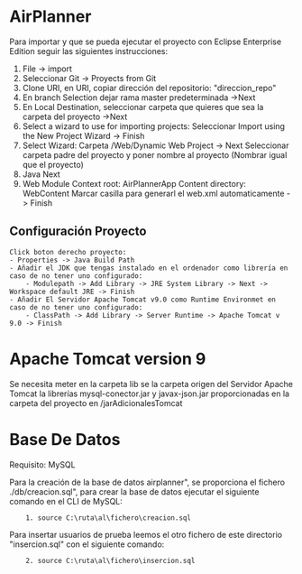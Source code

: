 # AirPlanner


Para importar y que se pueda ejecutar el proyecto con Eclipse Enterprise Edition seguir las siguientes instrucciones:
1. File -> import
2. Seleccionar Git -> Proyects from Git
3. Clone URI, en URI, copiar dirección del repositorio: "direccion_repo"
4. En branch Selection dejar rama master predeterminada ->Next
5. En Local Destination, seleccionar carpeta que quieres que sea la carpeta del proyecto ->Next
6. Select a wizard to use for importing projects:
	Seleccionar Import using the New Project Wizard -> Finish
7. Select Wizard:
	Carpeta /Web/Dynamic Web Project -> Next
	Seleccionar carpeta padre del proyecto y poner nombre al proyecto (Nombrar igual que el proyecto)
8. Java
	Next
9. Web Module
	Context root: AirPlannerApp
	Content directory: WebContent
	Marcar casilla para generarl el web.xml automaticamente -> Finish

## Configuración Proyecto
	Click boton derecho proyecto:
	- Properties -> Java Build Path
	- Añadir el JDK que tengas instalado en el ordenador como librería en caso de no tener uno configurado:
		- Modulepath -> Add Library -> JRE System Library -> Next -> Workspace default JRE -> Finish
	- Añadir El Servidor Apache Tomcat v9.0 como Runtime Environmet en caso de no tener uno configurado:
		- ClassPath -> Add Library -> Server Runtime -> Apache Tomcat v 9.0 -> Finish

	


# Apache Tomcat version 9

Se necesita meter en la carpeta lib se la carpeta origen del Servidor Apache Tomcat la librerías mysql-conector.jar y javax-json.jar proporcionadas en la carpeta del proyecto en /jarAdicionalesTomcat


# Base De Datos

Requisito: MySQL


Para la creación de la base de datos airplanner", se proporciona el fichero ./db/creacion.sql", para crear la base de datos ejecutar el siguiente comando en el CLI de MySQL:

		1. source C:\ruta\al\fichero\creacion.sql
		
Para insertar usuarios de prueba leemos el otro fichero de este directorio "insercion.sql" con el siguiente comando:

		2. source C:\ruta\al\fichero\insercion.sql







